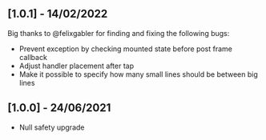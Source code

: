 ## [1.0.1] - 14/02/2022

Big thanks to @felixgabler for finding and fixing the following bugs:

* Prevent exception by checking mounted state before post frame callback
* Adjust handler placement after tap
* Make it possible to specify how many small lines should be between big lines

## [1.0.0] - 24/06/2021

* Null safety upgrade
